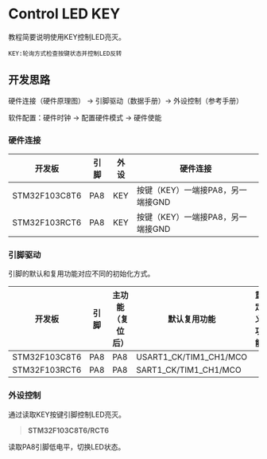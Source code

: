 # Control LED KEY

教程简要说明使用KEY控制LED亮灭。

```
KEY:轮询方式检查按键状态并控制LED反转
```

## 开发思路

硬件连接（硬件原理图） → 引脚驱动（数据手册）→ 外设控制（参考手册）

软件配置：硬件时钟 → 配置硬件模式 → 硬件使能

### 硬件连接

| 开发板        | 引脚 | 外设 | 硬件连接                          |
| ------------- | ---- | ---- | --------------------------------- |
| STM32F103C8T6 | PA8  | KEY  | 按键（KEY）一端接PA8，另一端接GND |
| STM32F103RCT6 | PA8  | KEY  | 按键（KEY）一端接PA8，另一端接GND |

### 引脚驱动

引脚的默认和复用功能对应不同的初始化方式。

| 开发板        | 引脚 | 主功能（复位后） | 默认复用功能           | 重定义功能 |
| ------------- | ---- | ---------------- | ---------------------- | ---------- |
| STM32F103C8T6 | PA8  | PA8              | USART1_CK/TIM1_CH1/MCO |            |
| STM32F103RCT6 | PA8  | PA8              | SART1_CK/TIM1_CH1/MCO  |            |

### 外设控制

通过读取KEY按键引脚控制LED亮灭。

> **STM32F103C8T6/RCT6**

读取PA8引脚低电平，切换LED状态。